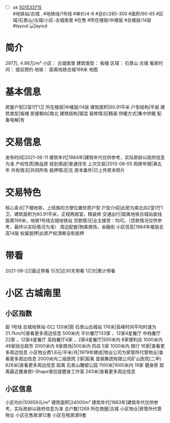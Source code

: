 - [ ] ok [501533715](https://bj.5i5j.com/ershoufang/501533715.html)  
 #地铁站/古城 ,  #地铁线/1号线
#单价/4-6 #总价/285-300 #面积/60-65   #区域/石景山/古城/小区-古城南里 #在售 #所在楼层/中楼层 #总楼层/14层 #layout 
![layout](http://image2a.5i5j.com/bdir/layout/8a6eab8aafe24b42acc0f8fc413f7b3c.jpg_P5.jpg) 
# 简介 
 297万,  4.88万/m² 
小区： 古城南里
建筑类型： 板楼
区域： 石景山 古城
看房时间： 提前预约
地铁： 距离地铁古城199米 地图
# 基本信息 
 房屋户型|2室1厅1卫
所在楼层|中楼层/14层
建筑面积|60.91平米
户型结构|平层
建筑类型|板楼
房屋朝向|南北
建筑结构|钢混
装修情况|精装
供暖方式|集中供暖
配备电梯|有
# 交易信息 
 发布时间|2021-06-11
建筑年代|1984年|建筑年代仅供参考，实际房龄以政府信息为准
产权性质|商品房
规划用途|普通住宅
上次交易|2013-08-05
购房年限|满五年
共有情况|共同所有
抵押情况|无
房本备件|已上传房本照片
# 交易特色 
 核心卖点|下楼地铁，上班族的方便位置优质户型
户型介绍|此房为南北向2室1厅1卫，建筑面积为60.91平米，正规两居室，精装修
交通出行|距离地铁古城站直线距离199米，地铁1号线古城地铁站
贷款情况|业主接受：均可。（贷款情况仅供参考，最终以实际情况为准）
周边配套|物美商场，金融街
小区信息|1984年楼层总高14层
权属抵押|此房产权清晰没有抵押
# 带看 
 2021-08-22|最近带看	 5|次|近30天带看	 12|次|累计带看
# 小区 古城南里
## 小区指数 
 距 1号线 古城地铁站-D口 120米|距 石景山古城站 176米|高峰时间平均时速为21.7km/h|查看更多周边信息
500米内 平价餐厅133家 ，12家4星餐厅
中档餐厅22家 ，12家4星餐厅
高档餐厅4家 ，2家4星餐厅|500米内 8家便利店
1000米内 49家综合超市
2000米内 8家商场|500米内 药店 5家
1000米内 银行 16家|查看更多周边信息
小区物业费1.8元/平米/月|1979年建成|物业公司为房管所代管物业|查看更多周边信息
2000米内二级医院 2家|距离 首钢集团有限公司矿山医院(二甲)  826米|查看更多周边信息
距离 石景山雕塑公园 1100米|1000米内 19家 健身房
距离最近健身房I-Shape普拉提健身工作室 243米|查看更多周边信息
## 小区信息 
 小区均价|50659元/m²
建筑面积|24000m²
建筑年代|1983年|建筑年代仅供参考，实际房龄以政府信息为准
总户数|1269
所在商圈|古城
小区物业|房管所代管物业
小区在售房源12套
小区在租房源9套
